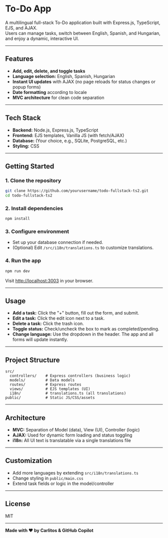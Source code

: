 # To-Do App

A multilingual full-stack To-Do application built with Express.js, TypeScript, EJS, and AJAX.  
Users can manage tasks, switch between English, Spanish, and Hungarian, and enjoy a dynamic, interactive UI.

---

## Features

- **Add, edit, delete, and toggle tasks**
- **Language selection:** English, Spanish, Hungarian
- **Instant UI updates** with AJAX (no page reloads for status changes or popup forms)
- **Date formatting** according to locale
- **MVC architecture** for clean code separation

---

## Tech Stack

- **Backend:** Node.js, Express.js, TypeScript
- **Frontend:** EJS templates, Vanilla JS (with fetch/AJAX)
- **Database:** (Your choice, e.g., SQLite, PostgreSQL, etc.)
- **Styling:** CSS

---

## Getting Started

### 1. Clone the repository

```bash
git clone https://github.com/yourusername/todo-fullstack-ts2.git
cd todo-fullstack-ts2
```

### 2. Install dependencies

```bash
npm install
```

### 3. Configure environment

- Set up your database connection if needed.
- (Optional) Edit `/src/i18n/translations.ts` to customize translations.

### 4. Run the app

```bash
npm run dev
```

Visit [http://localhost:3003](http://localhost:3003) in your browser.

---

## Usage

- **Add a task:** Click the "+" button, fill out the form, and submit.
- **Edit a task:** Click the edit icon next to a task.
- **Delete a task:** Click the trash icon.
- **Toggle status:** Check/uncheck the box to mark as completed/pending.
- **Change language:** Use the dropdown in the header. The app and all forms will update instantly.

---

## Project Structure

```
src/
  controllers/    # Express controllers (business logic)
  models/         # Data models
  routes/         # Express routes
  views/          # EJS templates (UI)
  i18n/           # translations.ts (all translations)
public/           # Static JS/CSS/assets
```

---

## Architecture

- **MVC:** Separation of Model (data), View (UI), Controller (logic)
- **AJAX:** Used for dynamic form loading and status toggling
- **i18n:** All UI text is translatable via a single translations file

---

## Customization

- Add more languages by extending `src/i18n/translations.ts`
- Change styling in `public/main.css`
- Extend task fields or logic in the model/controller

---

## License

MIT

---

**Made with ❤️ by Carlitos & GitHub Copilot**